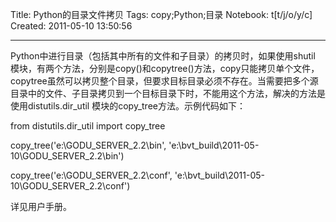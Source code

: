 Title: Python的目录文件拷贝
Tags: copy;Python;目录
Notebook: t[t/j/o/y/c]
Created: 2011-05-10 13:50:56

------

Python中进行目录（包括其中所有的文件和子目录）的拷贝时，如果使用shutil 模块，有两个方法，分别是copy()和copytree()方法，copy只能拷贝单个文件，copytree虽然可以拷贝整个目录，但要求目标目录必须不存在。当需要把多个源目录中的文件、子目录拷贝到一个目标目录下时，不能用这个方法，解决的方法是使用distutils.dir_util 模块的copy_tree方法。示例代码如下：

 from distutils.dir_util import copy_tree 

 copy_tree('e:\\GODU_SERVER_2.2\\bin', 'e:\\bvt_build\\2011-05-10\\GODU_SERVER_2.2\\bin') 

 copy_tree('e:\\GODU_SERVER_2.2\\conf', 'e:\\bvt_build\\2011-05-10\\GODU_SERVER_2.2\\conf') 

详见用户手册。